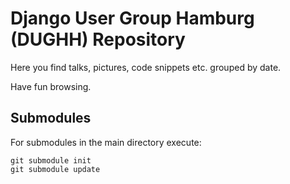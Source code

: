# Django User Group Hamburg (DUGHH) Repository

Here you find talks, pictures, code snippets etc. grouped by date.

Have fun browsing.

<!--
# Find DUGHH folks on twitter

[Here][1] you find all tweets tagged with "#dughh".

[1]: http://search.twitter.com/search?q=#dughh "Twitter Search Results for #dughh"
-->

## Submodules

For submodules in the main directory execute:

    git submodule init
    git submodule update
